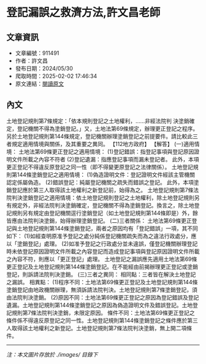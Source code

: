 # 登記漏誤之救濟方法,許文昌老師

## 文章資訊
- 文章編號：911491
- 作者：許文昌
- 發布日期：2024/05/30
- 爬取時間：2025-02-02 17:46:34
- 原文連結：[閱讀原文](https://real-estate.get.com.tw/Columns/detail.aspx?no=911491)

## 內文
土地登記規則第7條規定：「依本規則登記之土地權利，……非經法院判 決塗銷確定，登記機關不得為塗銷登記。」又，土地法第69條規定，辦理更正登記之程序。另於土地登記規則第144條規定，登記機關辦理塗銷登記之前提要件。請比較此三者規定適用情境與關係，及其重要之異同。
【112地方政府】
【解答】
(一)適用情境：
土地法第69條更正登記之適用情境：
(1)登記錯誤：指登記事項與登記原因證明文件所載之內容不符者
(2)登記遺漏：指應登記事項而漏未登記者。
此外，本項更正登記不得違反原登記之同一性（即不得變更原登記之法律關係）。
土地登記規則第144條塗銷登記之適用情境：
(1)偽造證明文件：登記證明文件經該主管機關認定係屬偽造。
(2)錯誤登記：純屬登記機關之疏失而錯誤之登記。
此外，本項塗銷登記應於第三人取得該土地權利之新登記前，始得為之。
土地登記規則第7條法院判決塗銷登記之適用情境：依土地登記規則登記之土地權利，除土地登記規則另有規定外，非經法院判決塗銷確定，登記機關不得為塗銷登記。換言之，除土地登記規則另有規定由登記機關逕行塗銷登記（如土地登記規則第144條即是）外，餘皆應由法院判決塗銷，始得辦理塗銷登記。
(二)三者關係：
土地法第69條更正登記與土地登記規則第144條塗銷登記，兩者之原因均有「登記錯誤」一項，其不同如下：
(1)如經查明原准予登記之處分純係登記機關疏失而為之違法行政處分，應以「塗銷登記」處理。
(2)如准予登記之行政處分並未違誤，僅登記機關辦理登記時未依登記原因證明文件所載之內容登記而造成登記事項與登記原因證明文件所載之內容不符，則應以「更正登記」處理。
土地登記之漏誤應先適用土地法第69條更正登記及土地登記規則第144條塗銷登記。在不能經由前揭辦理更正登記或塗銷登記，則訴請法院判決塗銷。
(三)三者之異同：
相同點：三者皆在解決土地登記之漏誤。
相異點：
(1)程序不同：土地法第69條更正登記及土地登記規則第144條塗銷登記由地政機關辦理，無須訴請法院判決。土地登記規則第7條塗銷登記，須由法院判決塗銷。
(2)原因不同：土地法第69條更正登記之原因為登記錯誤及登記遺漏。土地登記規則第144條塗銷登記之原因為偽造證明文件及錯誤登記。土地登記規則第7條法院判決塗銷，未限定原因。
條件不同：土地法第69條更正登記之條件係不得違反原登記之同一性。土地登記規則第144條塗銷登記之條件應於第三人取得該土地權利之新登記。土地登記規則第7條法院判決塗銷，無上開二項條件。

---
*注：本文圖片存放於 ./images/ 目錄下*
